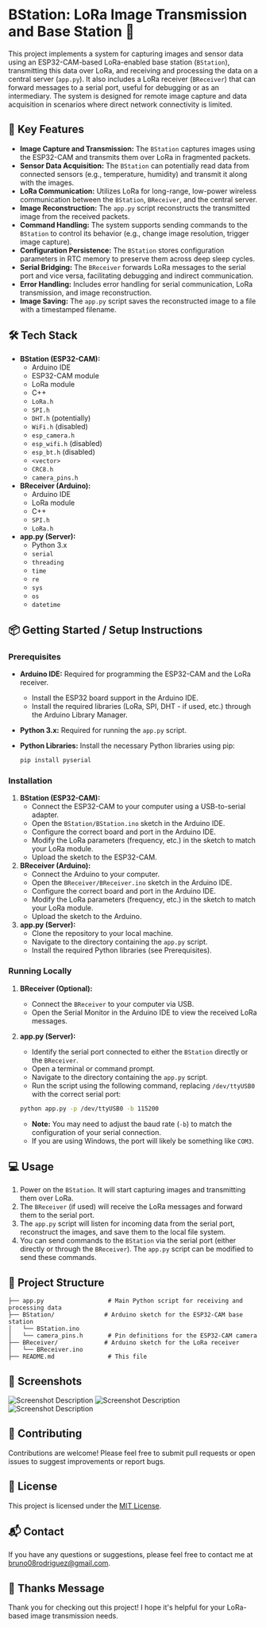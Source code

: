 # BStation: LoRa Image Transmission and Base Station  📡

This project implements a system for capturing images and sensor data using an ESP32-CAM-based LoRa-enabled base station (`BStation`), transmitting this data over LoRa, and receiving and processing the data on a central server (`app.py`). It also includes a LoRa receiver (`BReceiver`) that can forward messages to a serial port, useful for debugging or as an intermediary. The system is designed for remote image capture and data acquisition in scenarios where direct network connectivity is limited.

## 🚀 Key Features

*   **Image Capture and Transmission:** The `BStation` captures images using the ESP32-CAM and transmits them over LoRa in fragmented packets.
*   **Sensor Data Acquisition:** The `BStation` can potentially read data from connected sensors (e.g., temperature, humidity) and transmit it along with the images.
*   **LoRa Communication:** Utilizes LoRa for long-range, low-power wireless communication between the `BStation`, `BReceiver`, and the central server.
*   **Image Reconstruction:** The `app.py` script reconstructs the transmitted image from the received packets.
*   **Command Handling:** The system supports sending commands to the `BStation` to control its behavior (e.g., change image resolution, trigger image capture).
*   **Configuration Persistence:** The `BStation` stores configuration parameters in RTC memory to preserve them across deep sleep cycles.
*   **Serial Bridging:** The `BReceiver` forwards LoRa messages to the serial port and vice versa, facilitating debugging and indirect communication.
*   **Error Handling:** Includes error handling for serial communication, LoRa transmission, and image reconstruction.
*   **Image Saving:** The `app.py` script saves the reconstructed image to a file with a timestamped filename.

## 🛠️ Tech Stack

*   **BStation (ESP32-CAM):**
    *   Arduino IDE
    *   ESP32-CAM module
    *   LoRa module
    *   C++
    *   `LoRa.h`
    *   `SPI.h`
    *   `DHT.h` (potentially)
    *   `WiFi.h` (disabled)
    *   `esp_camera.h`
    *   `esp_wifi.h` (disabled)
    *   `esp_bt.h` (disabled)
    *   `<vector>`
    *   `CRC8.h`
    *   `camera_pins.h`
*   **BReceiver (Arduino):**
    *   Arduino IDE
    *   LoRa module
    *   C++
    *   `SPI.h`
    *   `LoRa.h`
*   **app.py (Server):**
    *   Python 3.x
    *   `serial`
    *   `threading`
    *   `time`
    *   `re`
    *   `sys`
    *   `os`
    *   `datetime`

## 📦 Getting Started / Setup Instructions

### Prerequisites

*   **Arduino IDE:** Required for programming the ESP32-CAM and the LoRa receiver.
    *   Install the ESP32 board support in the Arduino IDE.
    *   Install the required libraries (LoRa, SPI, DHT - if used, etc.) through the Arduino Library Manager.
*   **Python 3.x:** Required for running the `app.py` script.
*   **Python Libraries:** Install the necessary Python libraries using pip:

    ```bash
    pip install pyserial
    ```

### Installation

1.  **BStation (ESP32-CAM):**
    *   Connect the ESP32-CAM to your computer using a USB-to-serial adapter.
    *   Open the `BStation/BStation.ino` sketch in the Arduino IDE.
    *   Configure the correct board and port in the Arduino IDE.
    *   Modify the LoRa parameters (frequency, etc.) in the sketch to match your LoRa module.
    *   Upload the sketch to the ESP32-CAM.
2.  **BReceiver (Arduino):**
    *   Connect the Arduino to your computer.
    *   Open the `BReceiver/BReceiver.ino` sketch in the Arduino IDE.
    *   Configure the correct board and port in the Arduino IDE.
    *   Modify the LoRa parameters (frequency, etc.) in the sketch to match your LoRa module.
    *   Upload the sketch to the Arduino.
3.  **app.py (Server):**
    *   Clone the repository to your local machine.
    *   Navigate to the directory containing the `app.py` script.
    *   Install the required Python libraries (see Prerequisites).

### Running Locally

1.  **BReceiver (Optional):**
    *   Connect the `BReceiver` to your computer via USB.
    *   Open the Serial Monitor in the Arduino IDE to view the received LoRa messages.
2.  **app.py (Server):**
    *   Identify the serial port connected to either the `BStation` directly or the `BReceiver`.
    *   Open a terminal or command prompt.
    *   Navigate to the directory containing the `app.py` script.
    *   Run the script using the following command, replacing `/dev/ttyUSB0` with the correct serial port:

    ```bash
    python app.py -p /dev/ttyUSB0 -b 115200
    ```

    *   **Note:** You may need to adjust the baud rate (`-b`) to match the configuration of your serial connection.
    *   If you are using Windows, the port will likely be something like `COM3`.

## 💻 Usage

1.  Power on the `BStation`. It will start capturing images and transmitting them over LoRa.
2.  The `BReceiver` (if used) will receive the LoRa messages and forward them to the serial port.
3.  The `app.py` script will listen for incoming data from the serial port, reconstruct the images, and save them to the local file system.
4.  You can send commands to the `BStation` via the serial port (either directly or through the `BReceiver`). The `app.py` script can be modified to send these commands.

## 📂 Project Structure

```
├── app.py                  # Main Python script for receiving and processing data
├── BStation/              # Arduino sketch for the ESP32-CAM base station
│   └── BStation.ino
│   └── camera_pins.h       # Pin definitions for the ESP32-CAM camera
├── BReceiver/             # Arduino sketch for the LoRa receiver
│   └── BReceiver.ino
├── README.md               # This file
```

## 📸 Screenshots
![Screenshot Description](./images/station.jpg)
![Screenshot Description](./images/forest.jpg)
![Screenshot Description](./images/urban.jpg)

## 🤝 Contributing

Contributions are welcome! Please feel free to submit pull requests or open issues to suggest improvements or report bugs.

## 📝 License

This project is licensed under the [MIT License](LICENSE).

## 📬 Contact

If you have any questions or suggestions, please feel free to contact me at [bruno08rodriguez@gmail.com](bruno08rodriguez@gmail.com).

## 💖 Thanks Message

Thank you for checking out this project! I hope it's helpful for your LoRa-based image transmission needs.

